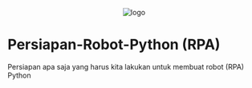 
<p align="center">
  <img src="PANCARAN GROUP 2029.gif" alt="logo"/>
</p>

# Persiapan-Robot-Python (RPA)      
Persiapan apa saja yang harus kita lakukan untuk membuat robot (RPA) Python 
